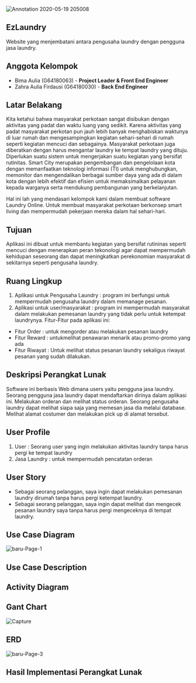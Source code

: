 ![Annotation 2020-05-19 205008](https://user-images.githubusercontent.com/60166756/82336822-3a389980-9a15-11ea-873e-dfaf66abfc9f.jpg)

## EzLaundry

Website yang menjembatani antara pengusaha laundry dengan pengguna jasa laundry.

## Anggota Kelompok

- Bima Aulia (G64180063) - **Project Leader & Front End Engineer**
- Zahra Aulia Firdausi (G64180030) - **Back End Engineer**

## Latar Belakang

Kita ketahui bahwa masyarakat perkotaan sangat disibukan dengan aktivitas yang padat dan waktu luang yang sedikit. Karena aktivitas yang padat masyarakat perkotan pun jauh lebih banyak menghabiskan waktunya di luar rumah dan mengesampingkan kegiatan sehari-sehari di rumah seperti kegiatan mencuci dan sebagainya. Masyarakat perkotaan juga diberatkan dengan harus mengantar laundry ke tempat laundry yang dituju. Diperlukan suatu sistem untuk mengerjakan suatu kegiatan yang bersifat rutinitas. Smart City merupakan pengembangan dan pengelolaan kota dengan memanfaatkan teknologi informasi (TI) untuk menghubungkan, memonitor dan mengendalikan berbagai sumber daya yang ada di dalam kota dengan lebih efektif dan efisien untuk memaksimalkan pelayanan kepada warganya serta mendukung pembangunan yang berkelanjutan. 

Hal ini lah yang mendasari kelompok kami dalam membuat software Laundry Online. 
Untuk membuat masyarakat perkotaan berkonsep smart living dan mempermudah pekerjaan mereka dalam hal sehari-hari.

## Tujuan

Aplikasi ini dibuat untuk membantu kegiatan yang bersifat rutininas seperti mencuci dengan menerapkan peran tekonologi agar dapat mempermudah kehidupan seseorang dan dapat meningkatkan perekonomian masyarakat di sekitarnya seperti pengusaha laundry.

## Ruang Lingkup

1. Aplikasi untuk Pengusaha Laundry :
program ini berfungsi untuk mempermudah pengusaha laundry dalam memanage pesanan.
2. Aplikasi untuk user/masyarakat :
program ini mempermudah masyarakat dalam melakukan pemesanan laundry yang tidak perlu untuk ketempat laundrynya.
Fitur-Fitur pada aplikasi ini:
- Fitur Order : untuk mengorder atau melakukan pesanan laundry
- Fitur Reward : untukmelihat penawaran menarik atau promo-promo yang ada
- Fitur Riwayat : Untuk melihat status pesanan laundry sekaligus riwayat pesanan yang sudah dilakukan.

## Deskripsi Perangkat Lunak

Software ini berbasis Web dimana users yaitu pengguna jasa laundry. Seorang pengguna jasa laundry dapat mendaftarkan dirinya dalam aplikasi ini. Melakukan orderan dan melihat status orderan. Seorang pengusaha laundry dapat melihat siapa saja yang memesan jasa dia melalui database. Melihat alamat costumer dan melakukan pick up di alamat tersebut.
## User Profile
1. User : Seorang user yang ingin melakukan aktivitas laundry tanpa harus pergi ke tempat laundry
2. Jasa Laundry : untuk mempermudah pencatatan orderan

## User Story
- Sebagai seorang pelanggan, saya ingin dapat melakukan pemesanan laundry dirumah tanpa harus pergi ketempat laundry.
- Sebagai seorang pelanggan, saya ingin dapat melihat dan mengecek pesanan laundry saya tanpa harus pergi mengeceknya di tempat laundry.

## Use Case Diagram
![baru-Page-1](https://user-images.githubusercontent.com/60166756/82340326-50485900-9a19-11ea-8790-220fff620013.png)

## Use Case Description


## Activity Diagram


## Gant Chart
![Capture](https://user-images.githubusercontent.com/54544861/82242677-76fa8700-9968-11ea-886e-de89384e290a.PNG)

## ERD
![baru-Page-3](https://user-images.githubusercontent.com/54544861/82240732-1ddd2400-9965-11ea-97b5-11756c084c80.png)

## Hasil Implementasi Perangkat Lunak


